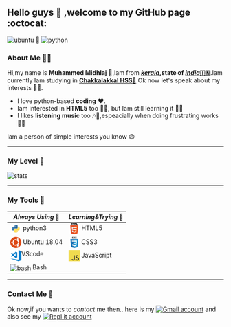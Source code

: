 ## Hello guys :wave: ,welcome to my GitHub page :octocat:
![ubuntu](https://img.shields.io/badge/ubuntu-E95420?logo=ubuntu&logoColor=white&style=?style=flat-square&logo=appveyor)
:blue_heart:
![python](https://img.shields.io/badge/python%20-%2314354C.svg?&style=?style=flat-square&logo=appveyor&logo=python&logoColor=white)
### About Me :raising_hand_man:
Hi,my name is **Muhammed Midhlaj** :child:,Iam from **[_kerala_](https://en.wikipedia.org/wiki/Kerala),state of [_india_:india:](https://en.wikipedia.org/wiki/India)**.Iam currently Iam studying in __[Chakkalakkal HSS:school:](https://www.facebook.com/chakkalakkalhs/)__
Ok now let's speak about my interests :man_shrugging:.

+ I love python-based **coding** :heart:.
+ Iam interested in **HTML5** too :man_student:, but Iam still learning it :man_technologist:
+ I likes **listening music** too :notes::musical_note:,espeacially when doing frustrating works :bowing_man:

Iam a person of simple interests you know :smile:
***

### My Level :abacus:

![stats](https://github-readme-stats.vercel.app/api?username=Midhlaj2006&&show_icons=true&title_color=09e8b3&icon_color=3ac1ff&text_color=b6fbff&bg_color=05,0F2027,203A43)
***

### My Tools :toolbox:

| _Always Using_ :100: | _Learning&Trying_ :notebook_with_decorative_cover:
| ----------- | ----------- |
| <img align="center" alt="python3" width="26px" src="https://raw.githubusercontent.com/github/explore/80688e429a7d4ef2fca1e82350fe8e3517d3494d/topics/python/python.png" /> python3 | <img align="center" alt="HTML5" width="26px" src="https://raw.githubusercontent.com/github/explore/80688e429a7d4ef2fca1e82350fe8e3517d3494d/topics/html/html.png" /> HTML5 | 
| <img align="center" alt="ubuntu" width="26px" src="https://raw.githubusercontent.com/github/explore/80688e429a7d4ef2fca1e82350fe8e3517d3494d/topics/ubuntu/ubuntu.png" /> Ubuntu 18.04 | <img align="center" alt="" width="26px" src="https://raw.githubusercontent.com/github/explore/80688e429a7d4ef2fca1e82350fe8e3517d3494d/topics/css/css.png" /> CSS3 |
| <img align="left" alt="VScode" width="26px" src="https://raw.githubusercontent.com/github/explore/80688e429a7d4ef2fca1e82350fe8e3517d3494d/topics/visual-studio-code/visual-studio-code.png" />VScode |<img align="center" alt="" width="26px" src="https://raw.githubusercontent.com/github/explore/80688e429a7d4ef2fca1e82350fe8e3517d3494d/topics/javascript/javascript.png" /> JavaScript |
| <img align="center" alt="bash" width="26px" src="https://bashlogo.com/img/symbol/png/full_colored_dark.png" /> Bash |
***
### Contact Me :busts_in_silhouette:

Ok now,if you wants to _contact_ me then..
here is my [![Gmail account](https://img.shields.io/badge/gmail-D14836?&style=flat&logo=gmail&logoColor=white)](mailto:midlajkalathil2006@gmail.com) and also see my [![Repl.it account](https://img.shields.io/badge/Repl.it-10171a?style=flat&logo=repl.it&logoColor=white)](https://repl.it/@Midhlaj2006)

<!--
<img align="center" alt="" width="26px" src="" />
-->
